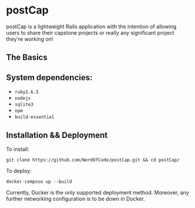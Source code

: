 # postCap

postCap is a lightweight Rails application with the intention of allowing users to share their capstone projects or really any significant project they're working on!

## The Basics

## System dependencies:

* `ruby2.6.5`
* `nodejs`
* `sqlite3`
* `npm`
* `build-essential`

## Installation && Deployment

To install:

`git clone https://github.com/NerdOfCode/postCap.git && cd postCap/`

To deploy:

`docker-compose up --build`

Currently, Docker is the only supported deployment method. Moreover, any further networking configuration is to be down in Docker.
